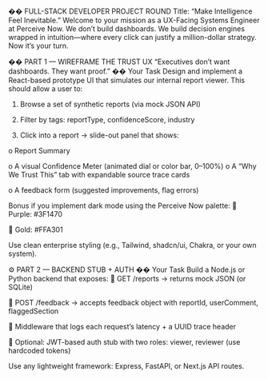 �� FULL-STACK DEVELOPER PROJECT ROUND
Title: “Make Intelligence Feel Inevitable.”
Welcome to your mission as a UX-Facing Systems Engineer at Perceive Now.
We don’t build dashboards.
We build decision engines wrapped in intuition—where every click can justify a million-dollar
strategy.
Now it’s your turn.

�� PART 1 — WIREFRAME THE TRUST UX
“Executives don’t want dashboards. They want proof.”
�� Your Task
Design and implement a React-based prototype UI that simulates our internal report viewer.
This should allow a user to:
1. Browse a set of synthetic reports (via mock JSON API)

2. Filter by tags: reportType, confidenceScore, industry

3. Click into a report → slide-out panel that shows:

o Report Summary

o A visual Confidence Meter (animated dial or color bar, 0–100%)
o A “Why We Trust This” tab with expandable source trace cards

o A feedback form (suggested improvements, flag errors)

Bonus if you implement dark mode using the Perceive Now palette:
 Purple: #3F1470

 Gold: #FFA301

Use clean enterprise styling (e.g., Tailwind, shadcn/ui, Chakra, or your own system).

⚙️ PART 2 — BACKEND STUB + AUTH
�� Your Task
Build a Node.js or Python backend that exposes:
 GET /reports → returns mock JSON (or SQLite)

 POST /feedback → accepts feedback object with reportId, userComment,
flaggedSection

 Middleware that logs each request’s latency + a UUID trace header

 Optional: JWT-based auth stub with two roles: viewer, reviewer (use hardcoded tokens)

Use any lightweight framework: Express, FastAPI, or Next.js API routes.